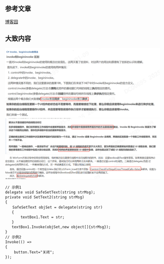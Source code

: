 ## 参考文章
[博客园](https://www.cnblogs.com/ybqjymy/p/14281286.html)

## 大致内容
![alt text](assets/20250109--Control中的Invoke与BeginInvoke/image.png)
![alt text](assets/20250109--Control中的Invoke与BeginInvoke/image-1.png)
![alt text](assets/20250109--Control中的Invoke与BeginInvoke/image-2.png)
```CSharp
// 示例1
delegate void SafeSetText(string strMsg);
private void SetText2(string strMsg)
{
　　SafeSetText objSet = delegate(string str)
   {
       textBox1.Text = str;
   }
   textBox1.Invoke(objSet,new object[]{strMsg});
}
// 示例2
Invoke(() =>
{
    button.Text="关闭";
});
```